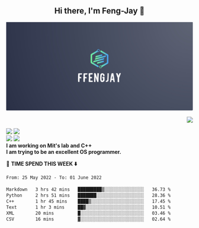 <h2 align="center"> Hi there, I'm Feng-Jay 👋 </h2>  

![](https://github.com/Feng-Jay/DataStruct/blob/master/Image/1.png)  

<img align="right" src="https://github-readme-stats.vercel.app/api?username=Feng-Jay&show_icons=true&icon_color=CE1D2D&text_color=718096&bg_color=ffffff&hide_title=true" />


&emsp;

![](https://visitor-badge.glitch.me/badge?page_id=Feng-Jay.readme)
![](https://img.shields.io/badge/Concentrate-Cpp-blue)  
![](https://img.shields.io/badge/Rust-primer-orange)
![](https://img.shields.io/badge/Target-OS-9cf)  
**I am working on Mit's lab and C++**  
**I am trying to be an excellent OS programmer.**  


📘 **TIME SPEND THIS WEEK ⬇️**
<!--START_SECTION:waka-->

```text
From: 25 May 2022 - To: 01 June 2022

Markdown   3 hrs 42 mins   █████████▒░░░░░░░░░░░░░░░   36.73 %
Python     2 hrs 51 mins   ███████░░░░░░░░░░░░░░░░░░   28.36 %
C++        1 hr 45 mins    ████▒░░░░░░░░░░░░░░░░░░░░   17.45 %
Text       1 hr 3 mins     ██▓░░░░░░░░░░░░░░░░░░░░░░   10.51 %
XML        20 mins         █░░░░░░░░░░░░░░░░░░░░░░░░   03.46 %
CSV        16 mins         ▓░░░░░░░░░░░░░░░░░░░░░░░░   02.64 %
```

<!--END_SECTION:waka-->
